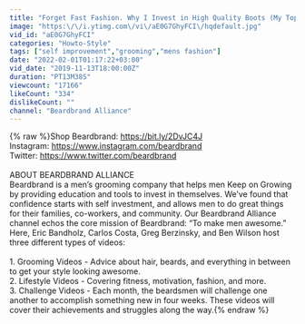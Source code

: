 ```yaml
---
title: "Forget Fast Fashion. Why I Invest in High Quality Boots (My Top 3 Brands) | Carlos Costa"
image: "https:\/\/i.ytimg.com\/vi\/aE0G7GhyFCI\/hqdefault.jpg"
vid_id: "aE0G7GhyFCI"
categories: "Howto-Style"
tags: ["self improvement","grooming","mens fashion"]
date: "2022-02-01T01:17:22+03:00"
vid_date: "2019-11-13T18:00:00Z"
duration: "PT13M38S"
viewcount: "17166"
likeCount: "334"
dislikeCount: ""
channel: "Beardbrand Alliance"
---
```

{% raw %}Shop Beardbrand: <a rel="nofollow" target="blank" href="https://bit.ly/2DvJC4J">https://bit.ly/2DvJC4J</a><br />Instagram: <a rel="nofollow" target="blank" href="https://www.instagram.com/beardbrand">https://www.instagram.com/beardbrand</a><br />Twitter: <a rel="nofollow" target="blank" href="https://www.twitter.com/beardbrand">https://www.twitter.com/beardbrand</a><br /><br />ABOUT BEARDBRAND ALLIANCE<br />Beardbrand is a men’s grooming company that helps men Keep on Growing by providing education and tools to invest in themselves. We’ve found that confidence starts with self investment, and allows men to do great things for their families, co-workers, and community. Our Beardbrand Alliance channel echos the core mission of Beardbrand: “To make men awesome.” Here, Eric Bandholz, Carlos Costa, Greg Berzinsky, and Ben Wilson host three different types of videos:<br /><br />1. Grooming Videos - Advice about hair, beards, and everything in between to get your style looking awesome.<br />2. Lifestyle Videos - Covering fitness, motivation, fashion, and more.<br />3. Challenge Videos - Each month, the beardsmen will challenge one another to accomplish something new in four weeks. These videos will cover their achievements and struggles along the way.{% endraw %}
